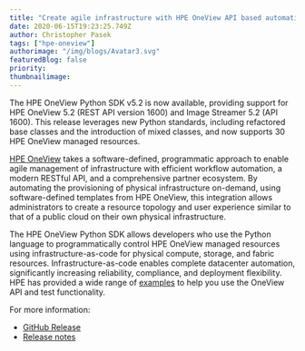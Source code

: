 ```yaml
---
title: "Create agile infrastructure with HPE OneView API based automation "
date: 2020-06-15T19:23:25.749Z
author: Christopher Pasek 
tags: ["hpe-oneview"]
authorimage: "/img/blogs/Avatar3.svg"
featuredBlog: false
priority:
thumbnailimage:
---
```

The HPE OneView Python SDK v5.2 is now available, providing support for HPE OneView 5.2 (REST API version 1600) and Image Streamer 5.2 (API 1600). This release leverages new Python standards, including refactored base classes and the introduction of mixed classes, and now supports 30 HPE OneView managed resources.  

[HPE OneView](https://www.hpe.com/us/en/integrated-systems/software.html) takes a software-defined, programmatic approach to enable agile management of infrastructure with efficient workflow automation, a modern RESTful API, and a comprehensive partner ecosystem. By automating the provisioning of physical infrastructure on-demand, using software-defined templates from HPE OneView, this integration allows administrators to create a resource topology and user experience similar to that of a public cloud on their own physical infrastructure.   

The HPE OneView Python SDK allows developers who use the Python language to programmatically control HPE OneView managed resources using infrastructure-as-code for physical compute, storage, and fabric resources. Infrastructure-as-code enables complete datacenter automation, significantly increasing reliability, compliance, and deployment flexibility. HPE has provided a wide range of [examples](https://github.com/HewlettPackard/oneview-python/blob/master/examples/README.md) to help you use the OneView API and test functionality.   

For more information:  

* [GitHub Release](https://github.com/HewlettPackard/oneview-python)  
* [Release notes](https://github.com/HewlettPackard/oneview-python/releases/tag/v5.2.0)  
